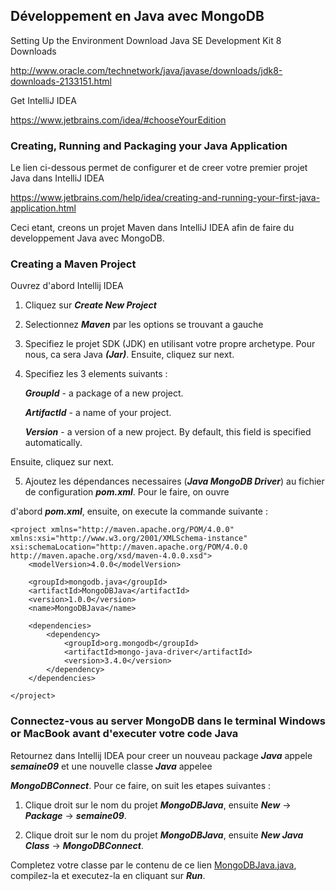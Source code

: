 ## Développement en Java avec MongoDB ##

Setting Up the Environment
Download Java SE Development Kit 8 Downloads

http://www.oracle.com/technetwork/java/javase/downloads/jdk8-downloads-2133151.html

Get IntelliJ IDEA

https://www.jetbrains.com/idea/#chooseYourEdition


### Creating, Running and Packaging your Java Application ###

Le lien ci-dessous permet de configurer et de creer votre premier projet Java dans IntelliJ IDEA

https://www.jetbrains.com/help/idea/creating-and-running-your-first-java-application.html


Ceci etant, creons un projet Maven dans IntelliJ IDEA afin de faire du developpement Java avec MongoDB.

### Creating a Maven Project ###

Ouvrez d'abord Intellij IDEA 

1. Cliquez sur ***Create New Project*** 

2. Selectionnez ***Maven*** par les options se trouvant a gauche 

3. Specifiez le projet SDK (JDK) en utilisant votre propre archetype. Pour nous, ca sera Java ***(Jar)***. Ensuite, cliquez sur next.

4. Specifiez les 3 elements suivants :

   ***GroupId*** - a package of a new project.

   ***ArtifactId*** - a name of your project.

   ***Version*** - a version of a new project. By default, this field is specified automatically.

Ensuite, cliquez sur next.

5. Ajoutez les dépendances necessaires (***Java MongoDB Driver***) au fichier de configuration ***pom.xml***. Pour le faire, on ouvre

d'abord ***pom.xml***, ensuite, on execute la commande suivante : 

```
<project xmlns="http://maven.apache.org/POM/4.0.0" 
xmlns:xsi="http://www.w3.org/2001/XMLSchema-instance" 
xsi:schemaLocation="http://maven.apache.org/POM/4.0.0 http://maven.apache.org/xsd/maven-4.0.0.xsd">
	<modelVersion>4.0.0</modelVersion>
	
	<groupId>mongodb.java</groupId>
	<artifactId>MongoDBJava</artifactId>
	<version>1.0.0</version>
	<name>MongoDBJava</name>
	
	<dependencies>
		<dependency>
			<groupId>org.mongodb</groupId>
			<artifactId>mongo-java-driver</artifactId>
			<version>3.4.0</version>
		</dependency>
	</dependencies>
	
</project>
```

 ### Connectez-vous au server MongoDB dans le terminal Windows or MacBook avant d'executer votre code Java ###

Retournez dans Intellij IDEA pour creer un nouveau package ***Java*** appele ***semaine09*** et une nouvelle classe ***Java*** appelee 

***MongoDBConnect***. Pour ce faire, on suit les etapes suivantes :

1. Clique droit sur le nom du projet ***MongoDBJava***, ensuite ***New*** -> ***Package*** -> ***semaine09***.

2. Clique droit sur le nom du projet ***MongoDBJava***, ensuite ***New Java Class*** -> ***MongoDBConnect***.

Completez votre classe par le contenu de ce lien [MongoDBJava.java](https://github.com/CollegeBoreal/INF1069-201-18H-02/blob/master/Semaine08/MongoDBConnect.md), compilez-la et executez-la en cliquant sur ***Run***.
